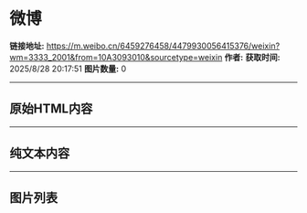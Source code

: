 # 微博

**链接地址:** https://m.weibo.cn/6459276458/4479930056415376/weixin?wm=3333_2001&from=10A3093010&sourcetype=weixin
**作者:** 
**获取时间:** 2025/8/28 20:17:51
**图片数量:** 0

---

## 原始HTML内容

<div class="weibo-og"><p class="empty-bg txt-margin anim-load"></p><p class="empty-bg txt-margin anim-load"></p><p class="empty-bg txt-margin anim-load"></p><p class="empty-bg txt-margin anim-load"></p><p class="empty-bg txt-margin anim-load"></p></div>

---

## 纯文本内容



---

## 图片列表


